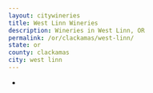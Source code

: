 ```yaml
---
layout: citywineries
title: West Linn Wineries
description: Wineries in West Linn, OR
permalink: /or/clackamas/west-linn/
state: or
county: clackamas
city: west linn
---
```

-
